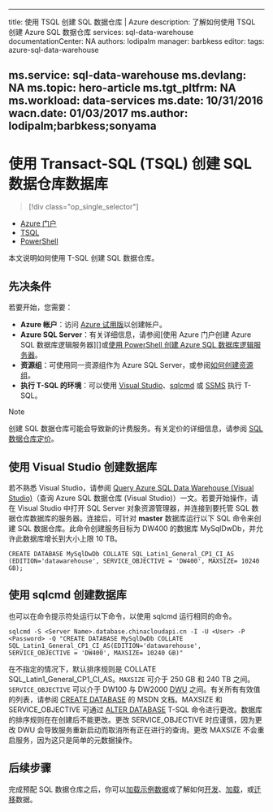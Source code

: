 <!-- Remove MSDN subscription benifits & azure portal sqlDW & load samples  -->
---
title: 使用 TSQL 创建 SQL 数据仓库 | Azure
description: 了解如何使用 TSQL 创建 Azure SQL 数据仓库
services: sql-data-warehouse
documentationCenter: NA
authors: lodipalm
manager: barbkess
editor: 
tags: azure-sql-data-warehouse

ms.service: sql-data-warehouse
ms.devlang: NA
ms.topic: hero-article
ms.tgt_pltfrm: NA
ms.workload: data-services
ms.date: 10/31/2016
wacn.date: 01/03/2017
ms.author: lodipalm;barbkess;sonyama
---

# 使用 Transact-SQL (TSQL) 创建 SQL 数据仓库数据库

> [!div class="op_single_selector"]
- [Azure 门户](./sql-data-warehouse-get-started-provision.md)
- [TSQL](./sql-data-warehouse-get-started-create-database-tsql.md)
- [PowerShell](./sql-data-warehouse-get-started-provision-powershell.md)

本文说明如何使用 T-SQL 创建 SQL 数据仓库。

## 先决条件
若要开始，您需要：

- **Azure 帐户**：访问 [Azure 试用版][]以创建帐户。
- **Azure SQL Server**：有关详细信息，请参阅[使用 Azure 门户创建 Azure SQL 数据库逻辑服务器][]或[使用 PowerShell 创建 Azure SQL 数据库逻辑服务器][]。
- **资源组**：可使用同一资源组作为 Azure SQL Server，或参阅[如何创建资源组][]。
- **执行 T-SQL 的环境**：可以使用 [Visual Studio][Installing Visual Studio and SSDT]、[sqlcmd][] 或 [SSMS][] 执行 T-SQL。

> [!NOTE]
> 创建 SQL 数据仓库可能会导致新的计费服务。有关定价的详细信息，请参阅 [SQL 数据仓库定价][]。

## 使用 Visual Studio 创建数据库
若不熟悉 Visual Studio，请参阅 [Query Azure SQL Data Warehouse (Visual Studio)][Query Azure SQL Data Warehouse (Visual Studio)]（查询 Azure SQL 数据仓库 (Visual Studio)）一文。若要开始操作，请在 Visual Studio 中打开 SQL Server 对象资源管理器，并连接到要托管 SQL 数据仓库数据库的服务器。连接后，可针对 **master** 数据库运行以下 SQL 命令来创建 SQL 数据仓库。此命令创建服务目标为 DW400 的数据库 MySqlDwDb，并允许此数据库增长到大小上限 10 TB。

    CREATE DATABASE MySqlDwDb COLLATE SQL_Latin1_General_CP1_CI_AS (EDITION='datawarehouse', SERVICE_OBJECTIVE = 'DW400', MAXSIZE= 10240 GB);

## 使用 sqlcmd 创建数据库
也可以在命令提示符处运行以下命令，以使用 sqlcmd 运行相同的命令。

    sqlcmd -S <Server Name>.database.chinacloudapi.cn -I -U <User> -P <Password> -Q "CREATE DATABASE MySqlDwDb COLLATE SQL_Latin1_General_CP1_CI_AS(EDITION='datawarehouse', SERVICE_OBJECTIVE = 'DW400', MAXSIZE= 10240 GB)"

在不指定的情况下，默认排序规则是 COLLATE SQL\_Latin1\_General\_CP1\_CI\_AS。`MAXSIZE` 可介于 250 GB 和 240 TB 之间。`SERVICE_OBJECTIVE` 可以介于 DW100 与 DW2000 [DWU][DWU] 之间。有关所有有效值的列表，请参阅 [CREATE DATABASE][CREATE DATABASE] 的 MSDN 文档。MAXSIZE 和 SERVICE\_OBJECTIVE 可通过 [ALTER DATABASE][ALTER DATABASE] T-SQL 命令进行更改。数据库的排序规则在在创建后不能更改。更改 SERVICE\_OBJECTIVE 时应谨慎，因为更改 DWU 会导致服务重新启动而取消所有正在进行的查询。更改 MAXSIZE 不会重启服务，因为这只是简单的元数据操作。

## 后续步骤
完成预配 SQL 数据仓库之后，你可以[加载示例数据][load sample data]或了解如何[开发][develop]、[加载][load]，或[迁移][migrate]数据。

<!--Article references-->
[DWU]: ./sql-data-warehouse-overview-what-is.md#data-warehouse-units
[how to create a SQL Data Warehouse from the Azure portal]: ./sql-data-warehouse-get-started-provision.md
[Query Azure SQL Data Warehouse (Visual Studio)]: ./sql-data-warehouse-query-visual-studio.md
[migrate]: ./sql-data-warehouse-overview-migrate.md
[develop]: ./sql-data-warehouse-overview-develop.md
[load]: ./sql-data-warehouse-overview-load.md
[load sample data]: ./sql-data-warehouse-load-sample-databases.md
[使用 Azure 门户预览创建 Azure SQL 数据库逻辑服务器]: ../sql-database/sql-database-get-started.md#create-an-azure-sql-database-logical-server
[使用 PowerShell 创建 Azure SQL 数据库逻辑服务器]: ../sql-database/sql-database-get-started-powershell.md#database-setup-create-a-resource-group-server-and-firewall-rule
[如何创建资源组]: ../azure-resource-manager/resource-group-template-deploy-portal.md#create-resource-group
[Installing Visual Studio and SSDT]: ./sql-data-warehouse-install-visual-studio.md
[sqlcmd]: ./sql-data-warehouse-get-started-connect-sqlcmd.md

<!--MSDN references--> 
[CREATE DATABASE]: https://msdn.microsoft.com/zh-cn/library/mt204021.aspx
[ALTER DATABASE]: https://msdn.microsoft.com/zh-cn/library/mt204042.aspx
[SSMS]: https://msdn.microsoft.com/zh-cn/library/mt238290.aspx

<!--Other Web references-->
[SQL 数据仓库定价]: https://www.azure.cn/pricing/details/sql-data-warehouse/
[Azure 试用版]: https://www.azure.cn/pricing/1rmb-trial/
[MSDN Azure 信用额度]: https://www.azure.cn/pricing/member-offers/

<!---HONumber=Mooncake_Quality_Review_1230_2016-->